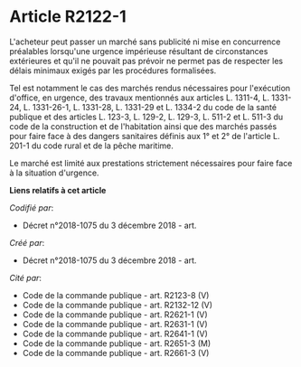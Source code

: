 # Article R2122-1

L'acheteur peut passer un marché sans publicité ni mise en concurrence préalables lorsqu'une urgence impérieuse résultant de
circonstances extérieures et qu'il ne pouvait pas prévoir ne permet pas de respecter les délais minimaux exigés par les
procédures formalisées.

Tel est notamment le cas des marchés rendus nécessaires pour l'exécution d'office, en urgence, des travaux mentionnés aux
articles L. 1311-4, L. 1331-24, L. 1331-26-1, L. 1331-28, L. 1331-29 et L. 1334-2 du code de la santé publique et des
articles L. 123-3, L. 129-2, L. 129-3, L. 511-2 et L. 511-3 du code de la construction et de l'habitation ainsi que des
marchés passés pour faire face à des dangers sanitaires définis aux 1° et 2° de l'article L. 201-1 du code rural et de la
pêche maritime.

Le marché est limité aux prestations strictement nécessaires pour faire face à la situation d'urgence.

**Liens relatifs à cet article**

_Codifié par_:

  - Décret n°2018-1075 du 3 décembre 2018 - art.

_Créé par_:

  - Décret n°2018-1075 du 3 décembre 2018 - art.

_Cité par_:

  - Code de la commande publique - art. R2123-8 (V)
  - Code de la commande publique - art. R2132-12 (V)
  - Code de la commande publique - art. R2621-1 (V)
  - Code de la commande publique - art. R2631-1 (V)
  - Code de la commande publique - art. R2641-1 (V)
  - Code de la commande publique - art. R2651-3 (M)
  - Code de la commande publique - art. R2661-3 (V)
